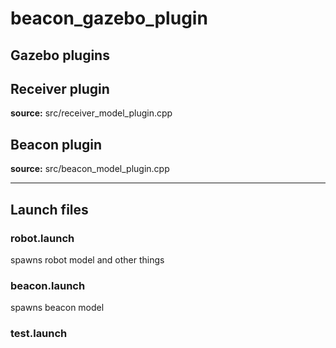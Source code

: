 # beacon_gazebo_plugin
## Gazebo plugins
## Receiver plugin
**source:** src/receiver_model_plugin.cpp

## Beacon plugin
**source:** src/beacon_model_plugin.cpp

---

## Launch files
### robot.launch
spawns robot model and other things
### beacon.launch
spawns beacon model
### test.launch


